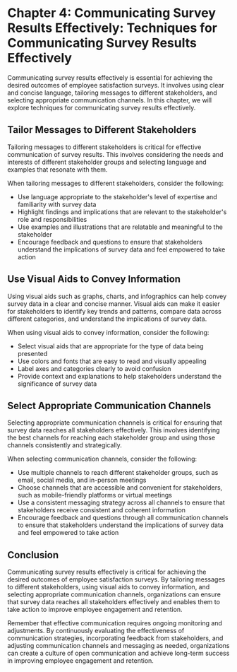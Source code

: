 Chapter 4: Communicating Survey Results Effectively: Techniques for Communicating Survey Results Effectively
============================================================================================================

Communicating survey results effectively is essential for achieving the desired outcomes of employee satisfaction surveys. It involves using clear and concise language, tailoring messages to different stakeholders, and selecting appropriate communication channels. In this chapter, we will explore techniques for communicating survey results effectively.

Tailor Messages to Different Stakeholders
-----------------------------------------

Tailoring messages to different stakeholders is critical for effective communication of survey results. This involves considering the needs and interests of different stakeholder groups and selecting language and examples that resonate with them.

When tailoring messages to different stakeholders, consider the following:

* Use language appropriate to the stakeholder's level of expertise and familiarity with survey data
* Highlight findings and implications that are relevant to the stakeholder's role and responsibilities
* Use examples and illustrations that are relatable and meaningful to the stakeholder
* Encourage feedback and questions to ensure that stakeholders understand the implications of survey data and feel empowered to take action

Use Visual Aids to Convey Information
-------------------------------------

Using visual aids such as graphs, charts, and infographics can help convey survey data in a clear and concise manner. Visual aids can make it easier for stakeholders to identify key trends and patterns, compare data across different categories, and understand the implications of survey data.

When using visual aids to convey information, consider the following:

* Select visual aids that are appropriate for the type of data being presented
* Use colors and fonts that are easy to read and visually appealing
* Label axes and categories clearly to avoid confusion
* Provide context and explanations to help stakeholders understand the significance of survey data

Select Appropriate Communication Channels
-----------------------------------------

Selecting appropriate communication channels is critical for ensuring that survey data reaches all stakeholders effectively. This involves identifying the best channels for reaching each stakeholder group and using those channels consistently and strategically.

When selecting communication channels, consider the following:

* Use multiple channels to reach different stakeholder groups, such as email, social media, and in-person meetings
* Choose channels that are accessible and convenient for stakeholders, such as mobile-friendly platforms or virtual meetings
* Use a consistent messaging strategy across all channels to ensure that stakeholders receive consistent and coherent information
* Encourage feedback and questions through all communication channels to ensure that stakeholders understand the implications of survey data and feel empowered to take action

Conclusion
----------

Communicating survey results effectively is critical for achieving the desired outcomes of employee satisfaction surveys. By tailoring messages to different stakeholders, using visual aids to convey information, and selecting appropriate communication channels, organizations can ensure that survey data reaches all stakeholders effectively and enables them to take action to improve employee engagement and retention.

Remember that effective communication requires ongoing monitoring and adjustments. By continuously evaluating the effectiveness of communication strategies, incorporating feedback from stakeholders, and adjusting communication channels and messaging as needed, organizations can create a culture of open communication and achieve long-term success in improving employee engagement and retention.
